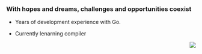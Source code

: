 ### With hopes and dreams, challenges and opportunities coexist

* Years of development experience with Go.

* Currently lenarning compiler

<img align="right" src="https://github-readme-stats.vercel.app/api?username=KeKe-Li&show_icons=true&icon_color=805AD5&text_color=718096&bg_color=ffffff&hide_title=true" />
